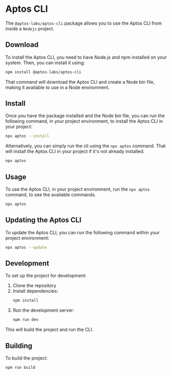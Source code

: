 # Aptos CLI

The `@aptos-labs/aptos-cli` package allows you to use the Aptos CLI from inside a `Nodejs` project.

## Download

To install the Aptos CLI, you need to have Node.js and npm installed on your system. Then, you can install it using:

```bash
npm install @aptos-labs/aptos-cli
```

That command will download the Aptos CLI and create a Node bin file, making it available to use in a Node environment.

## Install

Once you have the package installed and the Node bin file, you can run the following command, in your project environment, to install the Aptos CLI in your project:

```bash
npx aptos --install
```

Alternatively, you can simply run the cli using the `npx aptos` command. That will install the Aptos CLI in your project if it's not already installed.

```bash
npx aptos
```

## Usage

To use the Aptos CLI, in your project environment, run the `npx aptos` command, to see the available commands.

```bash
npx aptos
```

## Updating the Aptos CLI

To update the Aptos CLI, you can run the following command within your project environment:

```bash
npx aptos --update
```

## Development

To set up the project for development:

1. Clone the repository
2. Install dependencies:
   ```bash
   npm install
   ```
3. Run the development server:
   ```bash
   npm run dev
   ```

This will build the project and run the CLI.

## Building

To build the project:

```bash
npm run build
```
